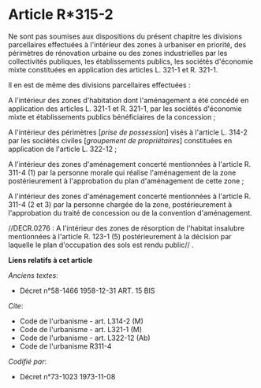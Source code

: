 # Article R*315-2

Ne sont pas soumises aux dispositions du présent chapitre les divisions parcellaires effectuées à l'intérieur des zones à
urbaniser en priorité, des périmètres de rénovation urbaine ou des zones industrielles par les collectivités publiques, les
établissements publics, les sociétés d'économie mixte constituées en application des articles L. 321-1 et R. 321-1.

Il en est de même des divisions parcellaires effectuées :

A l'intérieur des zones d'habitation dont l'aménagement a été concédé en application des articles L. 321-1 et R. 321-1, par
les sociétés d'économie mixte et établissements publics bénéficiaires de la concession ;

A l'intérieur des périmètres [*prise de possession*] visés à l'article L. 314-2 par les sociétés civiles [*groupement de
propriétaires*] constituées en application de l'article L. 322-12 ;

A l'intérieur des zones d'aménagement concerté mentionnées à l'article R. 311-4 (1) par la personne morale qui réalise
l'aménagement de la zone postérieurement à l'approbation du plan d'aménagement de cette zone ;

A l'intérieur des zones d'aménagement concerté mentionnées à l'article R. 311-4 (2 et 3) par la personne chargée de la zone,
postérieurement à l'approbation du traité de concession ou de la convention d'aménagement.

//DECR.0276 : A l'intérieur des zones de résorption de l'habitat insalubre mentionnées à l'article R. 123-1 (5)
postérieurement à la décision par laquelle le plan d'occupation des sols est rendu public// .

**Liens relatifs à cet article**

_Anciens textes_:

  - Décret n°58-1466 1958-12-31 ART. 15 BIS

_Cite_:

  - Code de l'urbanisme - art. L314-2 (M)
  - Code de l'urbanisme - art. L321-1 (M)
  - Code de l'urbanisme - art. L322-12 (Ab)
  - Code de l'urbanisme R311-4

_Codifié par_:

  - Décret n°73-1023 1973-11-08

